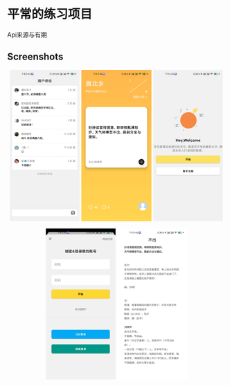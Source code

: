 # 平常的练习项目

Api来源与有期

## Screenshots
<p align="center">
<img src="/img/Screenshot_1.jpg" width="32%"/>
<img src="/img/Screenshot_2.jpg" width="32%"/>
<img src="/img/Screenshot_3.jpg" width="32%"/>
</p>

<p align="center">
<img src="/img/Screenshot_4.jpg" width="32%"/>
<img src="/img/Screenshot_5.jpg" width="32%"/>
</p>

